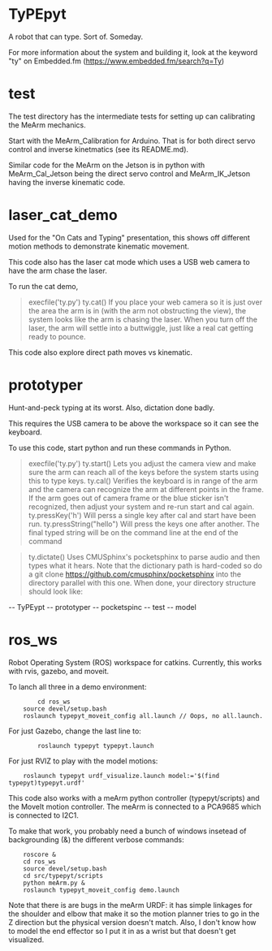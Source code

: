 # TyPEpyt
A robot that can type. Sort of. Someday.

For more information about the system and building it, look at the keyword "ty" on Embedded.fm (https://www.embedded.fm/search?q=Ty)

# test
The test directory has the intermediate tests for setting up can calibrating the MeArm mechanics. 

Start with the MeArm_Calibration for Arduino. That is for both direct servo control and inverse kinetmatics (see its README.md). 

Similar code for the MeArm on the Jetson is in python with MeArm_Cal_Jetson being the direct servo control and MeArm_IK_Jetson having the inverse kinematic code. 

# laser_cat_demo
Used for the "On Cats and Typing" presentation, this shows off different motion methods to demonstrate kinematic movement. 

This code also has the laser cat mode which uses a USB web camera to have the arm chase the laser. 

To run the cat demo,
> execfile('ty.py')
> ty.cat()
If you place your web camera so it is just over the area the arm is in (with the arm not obstructing the view), the system looks like the arm is chasing the laser. When you turn off the laser, the arm will settle into a buttwiggle, just like a real cat getting ready to pounce.

This code also explore direct path moves vs kinematic.

# prototyper
Hunt-and-peck typing at its worst. Also, dictation done badly. 

This requires the USB camera to be above the workspace so it can see the keyboard. 

To use this code, start python and run these commands in Python.
> execfile('ty.py')
> ty.start()
Lets you adjust the camera view and make sure the arm can reach all of the keys before the system starts using this to type keys.
> ty.cal()
Verifies the keyboard is in range of the arm and the camera can recognize the arm at different points in the frame.
If the arm goes out of camera frame or the blue sticker isn't recognized, then adjust your system and re-run start and cal again.
> ty.pressKey('h')
Will perss a single key after cal and start have been run.
> ty.pressString("hello")
Will press the keys one after another. The final typed string will be on the command line at the end of the command 

> ty.dictate()
Uses CMUSphinx's pocketsphinx to parse audio and then types what it hears. Note that the dictionary path is hard-coded so do a git clone https://github.com/cmusphinx/pocketsphinx into the directory parallel with this one. When done, your directory structure should look like:

-- TyPEypt
  -- prototyper
-- pocketspinc
  -- test
  -- model


# ros_ws
Robot Operating System (ROS) workspace for catkins. 
Currently, this works with rvis, gazebo, and moveit. 

To lanch all three in a demo environment:
```	
        cd ros_ws
	source devel/setup.bash
	roslaunch typepyt_moveit_config all.launch // Oops, no all.launch.
```
For just Gazebo, change the last line to:
```	
        roslaunch typepyt typepyt.launch
```
For just RVIZ to play with the model motions:
```
	roslaunch typepyt urdf_visualize.launch model:='$(find typepyt)typepyt.urdf'
```

This code also works with a meArm python controller (typepyt/scripts) and the MoveIt motion controller. The meArm is connected to a PCA9685 which is connected to I2C1.

To make that work, you probably need a bunch of windows insetead of backgrounding (&) the different verbose commands:
``` 
    roscore &
    cd ros_ws
    source devel/setup.bash
    cd src/typepyt/scripts
    python meArm.py &
    roslaunch typepyt_moveit_config demo.launch 
```

Note that there is are bugs in the meArm URDF: it has simple linkages for the shoulder and elbow that make it so the motion planner tries to go in the Z direction but the physical version doesn't match. Also, I don't know how to model the end effector so I put it in as a wrist but that doesn't get visualized.
